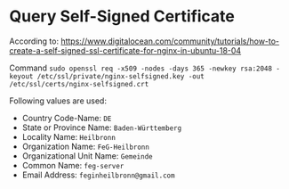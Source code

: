 # Query Self-Signed Certificate
According to: https://www.digitalocean.com/community/tutorials/how-to-create-a-self-signed-ssl-certificate-for-nginx-in-ubuntu-18-04

Command 
`sudo openssl req -x509 -nodes -days 365 -newkey rsa:2048 -keyout /etc/ssl/private/nginx-selfsigned.key -out /etc/ssl/certs/nginx-selfsigned.crt`

Following values are used:
- Country Code-Name: `DE`
- State or Province Name: `Baden-Württemberg`
- Locality Name: `Heilbronn`
- Organization Name: `FeG-Heilbronn`
- Organizational Unit Name: `Gemeinde`
- Common Name: `feg-server`
- Email Address: `feginheilbronn@gmail.com`
